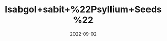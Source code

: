 ---
title: 'Isabgol+sabit+%22Psyllium+Seeds%22'
date: '2022-09-02' 
metatag: '' 
inventory: '0' 
draft: false 
# meta description 
shortDescripton: ''
description: 'Seed'
longdescription: ''
featured: True
# product Price
price: '250.0'
# Product Short Description
shortDescription: ''
productID: '31DE4DA1-A02A-ED11-9968-005056B3A416'
type: 'products'
category: 'Seed' 
thumnailproduct: 'https://aminsaddiquidawakhana.eralive.net/images/products/31DE4DA1-A02A-ED11-9968-005056B3A4161.png' 
images:
  - image: 'images/products/31DE4DA1-A02A-ED11-9968-005056B3A4161.png'  
Variants:
---